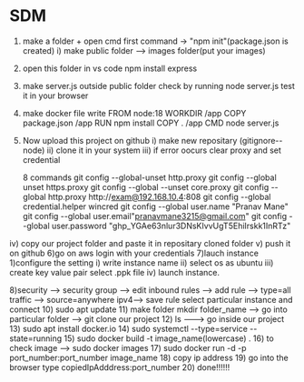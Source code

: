 # SDM

1) make a folder + open cmd first command -> "npm init"(package.json is created)
    i) make public folder --> images folder(put your images)
2) open this folder in vs code 
      npm install express
3) make server.js outside public folder
      check by running node server.js
      test it in your browser
4) make docker file 
      write FROM node:18
	    WORKDIR /app
	    COPY package.json /app
	    RUN npm install
	    COPY . /app
	    CMD node server.js 
5) Now upload this project on github
         i) make new repositary (gitignore--node)
         ii) clone it in your system
         iii) if error oocurs clear proxy and set credential 

    8 commands
    git config --global-unset http.proxy
    git config --global unset https.proxy
    git config --global --unset core.proxy
    git config --global http.proxy http://exam@192.168.10.4:808
    git config --global credential.helper wincred
    git config --global user.name "Pranav Mane"
    git config --global user.email"pranavmane3215@gmail.com"
    git config --global user.password "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"

   
 iv) copy our project folder and paste it in repositary cloned folder
         v)  push it on github
6)go on aws login with your credentials
7)lauch instance 
   1)configure the setting
       i) write instance name
       ii) select os as ubuntu
       iii) create key value pair select .ppk file
       iv) launch instance.

8)security --> security group --> edit inbound rules --> add rule --> type=all traffic --> source=anywhere ipv4--> save rule 
select particular instance and connect
10) sudo apt update 
11) make folder mkdir folder_name --> go into particular folder --> git clone our project
12) ls --->  go inside our project
13) sudo apt install docker.io
14) sudo systemctl --type=service --state=running
15) sudo docker build -t image_name(lowercase) .
16) to check image --> sudo docker images
17) sudo docker run -d -p port_number:port_number image_name
18) copy ip address
19) go into the browser type copiedIpAdddress:port_number
20) done!!!!!!




   
